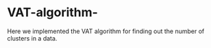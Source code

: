 # VAT-algorithm-
Here we implemented the VAT algorithm for finding out the number of clusters in a data.
